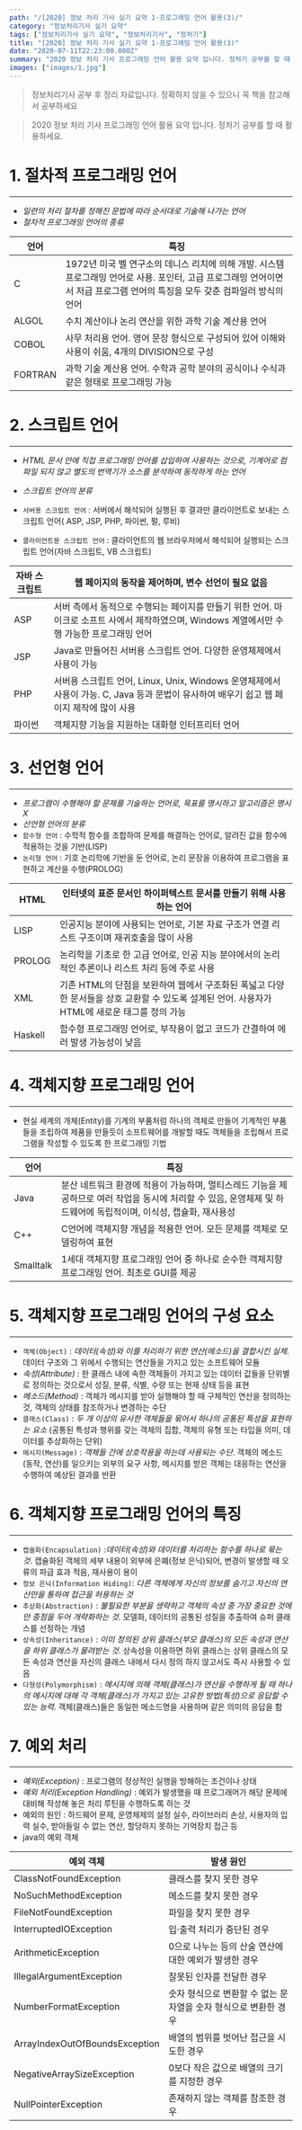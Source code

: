```yaml
---
path: "/[2020] 정보 처리 기사 실기 요약 1-프로그래밍 언어 활용(3)/"
category: "정보처리기사 실기 요약"
tags: ["정보처리기사 실기 요약", "정보처리기사", "정처기"]
title: "[2020] 정보 처리 기사 실기 요약 1-프로그래밍 언어 활용(3)"
date: "2020-07-11T22:23:00.000Z"
summary: "2020 정보 처리 기사 프로그래밍 언어 활용 요약 입니다. 정처기 공부를 할 때 활용하세요."
images: ["images/1.jpg"]
---
```


> 정보처리기사 공부 후 정리 자료입니다. 정확하지 않을 수 있으니 꼭 책을 참고해서 공부하세요

> 2020 정보 처리 기사 프로그래밍 언어 활용 요약 입니다. 정처기 공부를 할 때 활용하세요.

# 1. 절차적 프로그래밍 언어

---

- _일련의 처리 절차를 정해진 문법에 따라 순서대로 기술해 나가는 언어_
- _절차적 프로그래밍 언어의 종류_

| 언어    | 특징                                                                                                                                                                          |
| ------- | ----------------------------------------------------------------------------------------------------------------------------------------------------------------------------- |
| C       | 1972년 미국 벨 연구소의 데니스 리치에 의해 개발. 시스템 프로그래밍 언어로 사용. 포인터, 고급 프로그래밍 언어이면서 저급 프로그램 언어의 특징을 모두 갖춘 컴파일러 방식의 언어 |
| ALGOL   | 수치 계산이나 논리 연산을 위한 과학 기술 계산용 언어                                                                                                                          |
| COBOL   | 사무 처리용 언어. 영어 문장 형식으로 구성되어 있어 이해와 사용이 쉬움, 4개의 DIVISION으로 구성                                                                                |
| FORTRAN | 과학 기술 계산용 언어. 수학과 공학 분야의 공식이나 수식과 같은 형태로 프로그래밍 가능                                                                                         |

#

# 2. 스크립트 언어

---

- _HTML 문서 안에 직접 프로그래밍 언어를 삽입하여 사용하는 것으로, 기계어로 컴파일 되지 않고 별도의 번역기가 소스를 분석하여 동작하게 하는 언어_
- _스크립트 언어의 분류_

- `서버용 스크립트 언어` : 서버에서 해석되어 실행된 후 결과만 클라이언트로 보내는 스크립트 언어( ASP, JSP, PHP, 파이썬, 펄, 루비)
- `클라이언트용 스크립트 언어` : 클라이언트의 웹 브라우저에서 해석되어 실행되는 스크립트 언어(자바 스크립트, VB 스크립트)

| 자바 스크립트 | 웹 페이지의 동작을 제어하며, 변수 선언이 필요 없음                                                                                           |
| ------------- | -------------------------------------------------------------------------------------------------------------------------------------------- |
| ASP           | 서버 측에서 동적으로 수행되는 페이지를 만들기 위한 언어. 마이크로 소프트 사에서 제작하였으며, Windows 계열에서만 수행 가능한 프로그래밍 언어 |
| JSP           | Java로 만들어진 서버용 스크립트 언어. 다양한 운영체제에서 사용이 가능                                                                        |
| PHP           | 서버용 스크립트 언어, Linux, Unix, Windows 운영체제에서 사용이 가능. C, Java 등과 문법이 유사하여 배우기 쉽고 웹 페이지 제작에 많이 사용     |
| 파이썬        | 객체지향 기능을 지원하는 대화형 인터프리터 언어                                                                                              |

# 3. 선언형 언어

---

- _프로그램이 수행해야 할 문제를 기술하는 언어로, 목표를 명시하고 알고리즘은 명시 X_
- _선언형 언어의 분류_
- `함수형 언어` : 수학적 함수를 조합하여 문제를 해결하는 언어로, 알려진 값을 함수에 적용하는 것을 기반(LISP)
- `논리형 언어` : 기호 논리학에 기반을 둔 언어로, 논리 문장을 이용하여 프로그램을 표현하고 계산을 수행(PROLOG)

| HTML    | 인터넷의 표준 문서인 하이퍼텍스트 문서를 만들기 위해 사용하는 언어                                                                            |
| ------- | --------------------------------------------------------------------------------------------------------------------------------------------- |
| LISP    | 인공지능 분야에 사용되는 언어로, 기본 자료 구조가 연결 리스트 구조이며 재귀호출을 많이 사용                                                   |
| PROLOG  | 논리학을 기초로 한 고급 언어로, 인공 지능 분야에서의 논리적인 추론이나 리스트 처리 등에 주로 사용                                             |
| XML     | 기존 HTML의 단점을 보완하여 웹에서 구조화된 폭넓고 다양한 문서들을 상호 교환할 수 있도록 설계된 언어. 사용자가 HTML에 새로운 태그를 정의 가능 |
| Haskell | 함수형 프로그래밍 언어로, 부작용이 없고 코드가 간결하여 에러 발생 가능성이 낮음                                                               |

# 4. 객체지향 프로그래밍 언어

---

- 현실 세계의 개체(Entity)를 기계의 부품처럼 하나의 객체로 만들어 기계적인 부품들을 조립하여 제품을 만들듯이 소프트웨어를 개발할 때도 객체들을 조립해서 프로그램을 작성할 수 있도록 한 프로그래밍 기법

| 언어      | 특징                                                                                                                                                              |
| --------- | ----------------------------------------------------------------------------------------------------------------------------------------------------------------- |
| Java      | 분산 네트워크 환경에 적용이 가능하며, 멀티스레드 기능을 제공하므로 여러 작업을 동시에 처리할 수 있음, 운영체제 및 하드웨어에 독립적이며, 이식성, 캡슐화, 재사용성 |
| C++       | C언어에 객체지향 개념을 적용한 언어. 모든 문제를 객체로 모델링하여 표현                                                                                           |
| Smalltalk | 1세대 객체지향 프로그래밍 언어 중 하나로 순수한 객체지향 프로그래밍 언어. 최초로 GUI를 제공                                                                       |

# 5. 객체지향 프로그래밍 언어의 구성 요소

---

- `객체(Object)` : _데이터(속성)와 이를 처리하기 위한 연산(메소드)을 결합시킨 실체_. 데이터 구조와 그 위에서 수행되는 연산들을 가지고 있는 소프트웨어 모듈
- _속성(Attribute)_ : 한 클래스 내에 속한 객체들이 가지고 있는 데이터 값들을 단위별로 정의하는 것으로서 성질, 분류, 식별, 수량 또는 현재 상태 등을 표현
- _메소드(Method)_ : 객체가 메시지를 받아 실행해야 할 때 구체적인 연산을 정의하는 것, 객체의 상태를 참조하거나 변경하는 수단
- `클래스(Class)` : _두 개 이상의 유사한 객체들을 묶어서 하나의 공통된 특성을 표현하는 요소_ (공통된 특성과 행위를 갖는 객체의 집합, 객체의 유형 또는 타입을 의미, 데이터를 추상화하는 단위)
- `메시지(Message)` : _객체들 간에 상호작용을 하는데 사용되는 수단_. 객체의 메소드(동작, 연산)를 일으키는 외부의 요구 사항, 메시지를 받은 객체는 대응하는 연산을 수행하여 예상된 결과를 반환

# 6. 객체지향 프로그래밍 언어의 특징

---

- `캡슐화(Encapsulation)` :_데이터(속성)와 데이터를 처리하는 함수를 하나로 묶는 것_. 캡슐화된 객체의 세부 내용이 외부에 은폐(정보 은닉)되어, 변경이 발생할 때 오류의 파급 효과 적음, 재사용이 용이
- `정보 은닉(Information Hiding)`: _다른 객체에게 자신의 정보를 숨기고 자신의 연산만을 통하여 접근을 허용하는 것_
- `추상화(Abstraction)` : _불필요한 부분을 생략하고 객체의 속성 중 가장 중요한 것에만 중점을 두어 개략화하는 것_. 모델화, 데이터의 공통된 성질을 추출하여 슈퍼 클래스를 선정하는 개념
- `상속성(Inheritance)` : _이미 정의된 상위 클래스(부모 클래스)의 모든 속성과 연산을 하위 클래스가 물려받는 것_. 상속성을 이용하면 하위 클래스는 상위 클래스의 모든 속성과 연산을 자신의 클래스 내에서 다시 정의 하지 않고서도 즉시 사용할 수 있음
- `다형성(Polymorphism)` : _메시지에 의해 객체(클래스)가 연산을 수행하게 될 때 하나의 메시지에 대해 각 객체(클래스)가 가지고 있는 고유한 방법(특성)으로 응답할 수 있는 능력_. 객체(클래스)들은 동일한 메소드명을 사용하며 같은 의미의 응답을 함

# 7. 예외 처리

---

- _예외(Exception)_ : 프로그램의 정상적인 실행을 방해하는 조건이나 상태
- _예외 처리(Exception Handling)_ : 예외가 발생했을 때 프로그래머가 해당 문제에 대비해 작성해 놓은 처리 루틴을 수행하도록 하는 것
- 예외의 원인 : 하드웨어 문제, 운영체제의 설정 실수, 라이브러리 손상, 사용자의 입력 실수, 받아들일 수 없는 연산, 할당하지 못하는 기억장치 접근 등
- java의 예외 객체

| 예외 객체                      | 발생 원인                                                       |
| ------------------------------ | --------------------------------------------------------------- |
| ClassNotFoundException         | 클래스를 찾지 못한 경우                                         |
| NoSuchMethodException          | 메소드를 찾지 못한 경우                                         |
| FileNotFoundException          | 파일을 찾지 못한 경우                                           |
| InterruptedIOException         | 입·출력 처리가 중단된 경우                                      |
| ArithmeticException            | 0으로 나누는 등의 산술 연산에 대한 예외가 발생한 경우           |
| IllegalArgumentException       | 잘못된 인자를 전달한 경우                                       |
| NumberFormatException          | 숫자 형식으로 변환할 수 없는 문자열을 숫자 형식으로 변환한 경우 |
| ArrayIndexOutOfBoundsException | 배열의 범위를 벗어난 접근을 시도한 경우                         |
| NegativeArraySizeException     | 0보다 작은 값으로 배열의 크기를 지정한 경우                     |
| NullPointerException           | 존재하지 않는 객체를 참조한 경우                                |
